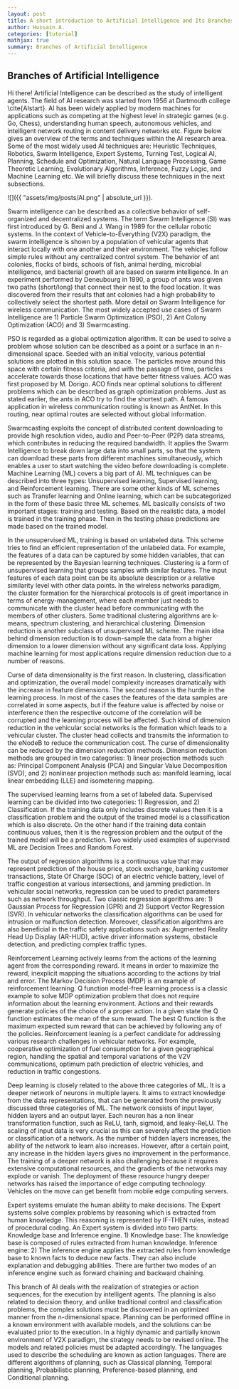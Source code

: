 ```yaml
---
layout: post
title: A short introduction to Artificial Intelligence and Its Branches
author: Hussain A.
categories: [tutorial]
mathjax: true
summary: Branches of Artificial Intelligence
---
```




## Branches of Artificial Intelligence

Hi there! Artificial Intelligence can be described as the study of intelligent agents. The field of AI research was started from 1956 at Dartmouth college \cite{AIstart}. AI has been widely applied by modern machines for applications such as competing at the highest level in strategic games (e.g. Go, Chess), understanding human speech, autonomous vehicles, and intelligent network routing in content delivery networks etc. Figure below gives an overview of the terms and techniques within the AI research area. Some of the most widely used AI techniques are: Heuristic Techniques, Robotics, Swarm Intelligence, Expert Systems, Turning Test, Logical AI, Planning, Schedule and Optimization, Natural Language Processing, Game Theoretic Learning, Evolutionary Algorithms, Inference, Fuzzy Logic, and Machine Learning etc. We will briefly discuss these techniques in the next subsections.



![]({{ "assets/img/posts/AI.png" | absolute_url }}). 



Swarm intelligence can be described as a collective behavior  of self-organized and decentralized systems. The term Swarm Intelligence (SI) was first introduced by G. Beni and J. Wang in 1989 for the cellular robotic systems. In the context of Vehicle-to-Everything (V2X) paradigm, the swarm intelligence is shown by a population of vehicular agents that interact locally with one another and their environment. The vehicles follow simple rules without any centralized control system. The behavior of ant colonies, flocks of birds, schools of fish, animal herding, microbial intelligence, and bacterial growth all are based on swarm intelligence. In an experiment performed by Deneubourg in 1990, a group of ants was given two paths (short/long) that connect their nest to the food location. It was discovered from their results that ant colonies had a high probability to collectively select the shortest path. More detail on Swarm Intelligence for wireless communication. The most widely accepted use cases of Swarm Intelligence are 1) Particle Swarm Optimization (PSO), 2) Ant Colony Optimization (ACO) and 3) Swarmcasting.

PSO is regarded as a global optimization algorithm. It can be used to solve a problem whose solution can be described as a point or a surface in an n-dimensional space. Seeded with an initial velocity, various potential solutions are plotted in this solution space. The particles move around this space with certain fitness criteria, and with the passage of time, particles accelerate towards those locations that have better fitness values. ACO was first proposed by M. Dorigo. ACO finds near optimal solutions to different problems which can be described as graph optimization problems. Just as stated earlier, the ants in ACO try to find the shortest path. A famous application in wireless communication routing is known as AntNet. In this routing, near optimal routes are selected without global information.



Swarmcasting exploits the concept of distributed content downloading to provide high resolution video, audio and Peer-to-Peer (P2P) data streams, which contributes in reducing the required bandwidth. It applies the Swarm Intelligence to break down large data into small parts, so that the system can download these parts from different machines simultaneously, which enables a user to start watching the video before downloading is complete. Machine Learning (ML) covers a big part of AI. ML techniques can be described into three types: Unsupervised learning, Supervised learning, and Reinforcement learning. There are some other kinds of ML schemes such as Transfer learning and Online learning, which can be subcategorized in the form of these basic three ML schemes. ML basically consists of two important stages: training and testing. Based on the realistic data, a model is trained in the training phase. Then in the testing phase predictions are made based on the trained model.

In the unsupervised ML, training is based on unlabeled data. This scheme tries to find an efficient representation of the unlabeled data. For example, the features of a data can be captured by some hidden variables, that can be represented by the Bayesian learning techniques. Clustering is a form of unsupervised learning that groups samples with similar features. The input features of each data point can be its absolute description or a relative similarity level with other data points. In the wireless networks paradigm, the cluster formation for the hierarchical protocols is of great importance in terms of energy-management, where each member just needs to communicate with the cluster head before communicating with the members of other clusters. Some traditional clustering algorithms are k-means, spectrum clustering, and hierarchical clustering. Dimension reduction is another subclass of unsupervised ML scheme. The main idea behind dimension reduction is to down-sample the data from a higher dimension to a lower dimension without any significant data loss. Applying machine learning for most applications require dimension reduction due to a number of reasons.

Curse of data dimensionality is the first reason. In clustering, classification and optimization, the overall model complexity increases dramatically with the increase in feature dimensions. The second reason is the hurdle in the learning process. In most of the cases the features of the data samples are correlated in some aspects, but if the feature value is affected by noise or interference then the respective outcome of the correlation will be corrupted and the learning process will be affected. Such kind of dimension reduction in the vehicular social networks is the formation which leads to a vehicular cluster. The cluster head collects and transmits the information to the eNodeB to reduce the communication cost. The curse of dimensionality can be reduced by the dimension reduction methods. Dimension reduction methods are grouped in two categories: 1) linear projection methods such as: Principal Component Analysis (PCA) and Singular Value Decomposition (SVD),  and 2) nonlinear projection methods such as: manifold learning, local linear embedding (LLE) and isometering mapping.

The supervised learning learns from a set of labeled data. Supervised learning can be divided into two categories: 1) Regression, and 2) Classification. If the training data only includes discrete values then it is a classification problem and the output of the trained model is a classification which is also discrete. On the other hand if the training data contain continuous values, then it is the regression problem and the output of the trained model will be a prediction. Two widely used examples of supervised ML are Decision Trees and Random Forest.
	
The output of regression algorithms is a continuous value that may represent prediction of the house price, stock exchange, banking customer transactions, State Of Charge (SOC) of an electric vehicle battery, level of traffic congestion at various intersections, and jamming prediction. In vehicular social networks, regression can be used to predict parameters such as network throughput. Two classic regression algorithms are: 1) Gaussian Process for Regression (GPR) and 2) Support Vector Regression (SVR). In vehicular networks the classification algorithms can be used for intrusion or malfunction detection. Moreover, classification algorithms are also beneficial in the traffic safety applications such as: Augmented Reality Head Up Display (AR-HUD), active driver information systems, obstacle detection, and predicting complex traffic types.


Reinforcement Learning actively learns from the actions of the learning agent from the corresponding reward. It means in order to maximize the reward, inexplicit mapping the situations according to the actions by trial and error. The Markov Decision Process (MDP) is an example of reinforcement learning. Q function model-free learning process is a classic example to solve MDP optimization problem that does not require information about the learning environment. Actions and their rewards generate policies of the choice of a proper action. In a given state the Q function estimates the mean of the sum reward. The best Q function is the maximum expected sum reward that can be achieved by following any of the policies. Reinforcement leaning is a perfect candidate for addressing various research challenges in vehicular networks. For example, cooperative optimization of fuel consumption for a given geographical region, handling the spatial and temporal variations of the V2V communications, optimum path prediction of electric vehicles, and reduction in traffic congestions.

Deep learning is closely related to the above three categories of ML. It is a deeper network of neurons in multiple layers. It aims to extract knowledge from the data representations, that can be generated from the previously discussed three categories of ML. The network consists of input layer, hidden layers and an output layer. Each neuron has a non linear transformation function, such as ReLU, tanh, sigmoid, and leaky-ReLU. The scaling of input data is very crucial as this can severely affect the prediction or classification of a network. As the number of hidden layers increases, the ability of the network to learn also increases. However, after a certain point, any increase in the hidden layers gives no improvement in the performance. The training of a deeper network is also challenging because it requires extensive computational resources, and the gradients of the networks may explode or vanish. The deployment of these resource hungry deeper networks has raised the importance of edge computing technology. Vehicles on the move can get benefit from mobile edge computing servers.

Expert systems emulate the human ability to make decisions. The Expert systems solve complex problems by reasoning which is extracted from human knowledge. This reasoning is represented by IF-THEN rules, instead of procedural coding. An Expert system is divided into two parts: Knowledge base and Inference engine. 1) Knowledge base: The knowledge base is composed of rules extracted from human knowledge. Inference engine: 2) The inference engine applies the extracted rules from knowledge base to known facts to deduce new facts. They can also include explanation and debugging abilities. There are further two modes of an inference engine such as  forward chaining and backward chaining.

This branch of AI deals with the realization of strategies or action sequences, for the execution by intelligent agents. The planning is also related to decision theory, and unlike traditional control and classification problems, the complex solutions must be discovered in an optimized manner from the n-dimensional space. Planning can be performed offline in a known environment with available models, and the solutions can be evaluated prior to the execution. In a highly dynamic and partially known environment of V2X paradigm, the strategy needs to be revised online. The models and related policies must be adapted accordingly. The languages used to describe the scheduling are known as action languages. There are different algorithms of planning, such as Classical planning, Temporal planning, Probabilistic planning, Preference-based planning, and Conditional planning.

